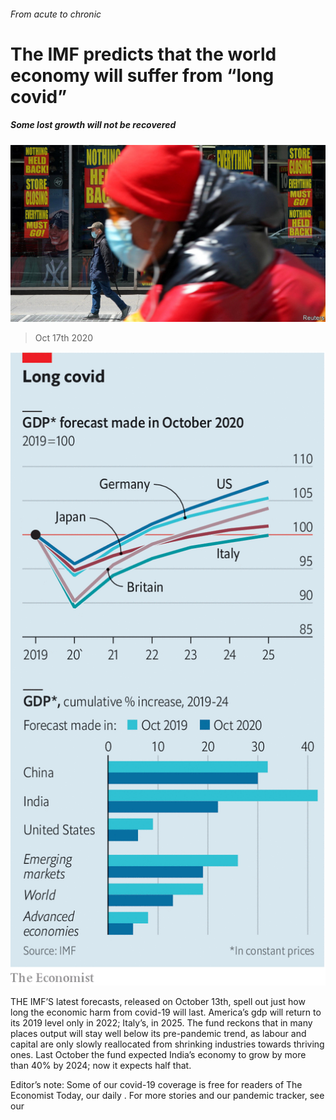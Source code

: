 ###### From acute to chronic

# The IMF predicts that the world economy will suffer from “long covid” 

##### Some lost growth will not be recovered 

![image](images/20201017_FNP502.jpg) 

> Oct 17th 2020 

![image](images/20201017_FNC134.png) 



THE IMF’S latest forecasts, released on October 13th, spell out just how long the economic harm from covid-19 will last. America’s gdp will return to its 2019 level only in 2022; Italy’s, in 2025. The fund reckons that in many places output will stay well below its pre-pandemic trend, as labour and capital are only slowly reallocated from shrinking industries towards thriving ones. Last October the fund expected India’s economy to grow by more than 40% by 2024; now it expects half that.


Editor’s note: Some of our covid-19 coverage is free for readers of The Economist Today, our daily . For more stories and our pandemic tracker, see our 

